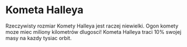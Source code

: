 # Kometa Halleya

Rzeczywisty rozmiar Komety Halleya jest raczej niewielki. Ogon komety moze miec
miliony kilometrów dlugosci! Kometa Halleya traci 10% swojej masy na kazdy
tysiac orbit.
